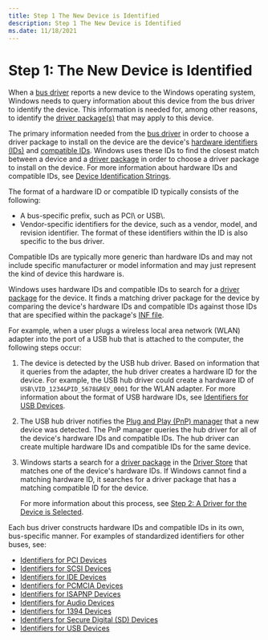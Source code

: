 ```yaml
---
title: Step 1 The New Device is Identified
description: Step 1 The New Device is Identified
ms.date: 11/18/2021
---
```


# Step 1: The New Device is Identified

When a [bus driver](../kernel/bus-drivers.md) reports a new device to the Windows operating system, Windows needs to query information about this device from the bus driver to identify the device. This information is needed for, among other reasons, to identify the [driver package(s)](driver-packages.md) that may apply to this device.

The primary information needed from the [bus driver](../kernel/bus-drivers.md) in order to choose a driver package to install on the device are the device's [hardware identifiers (IDs)](hardware-ids.md) and [compatible IDs](compatible-ids.md). Windows uses these IDs to find the closest match between a device and a [driver package](driver-packages.md) in order to choose a driver package to install on the device. For more information about hardware IDs and compatible IDs, see [Device Identification Strings](device-identification-strings.md).

The format of a hardware ID or compatible ID typically consists of the following:

-   A bus-specific prefix, such as PCI\\ or USB\\.
-   Vendor-specific identifiers for the device, such as a vendor, model, and revision identifier. The format of these identifiers within the ID is also specific to the bus driver.

Compatible IDs are typically more generic than hardware IDs and may not include specific manufacturer or model information and may just represent the kind of device this hardware is. 

Windows uses hardware IDs and compatible IDs to search for a [driver package](driver-packages.md) for the device. It finds a matching driver package for the device by comparing the device's hardware IDs and compatible IDs against those IDs that are specified within the package's [INF file](overview-of-inf-files.md).

For example, when a user plugs a wireless local area network (WLAN) adapter into the port of a USB hub that is attached to the computer, the following steps occur:

1.  The device is detected by the USB hub driver. Based on information that it queries from the adapter, the hub driver creates a hardware ID for the device. For example, the USB hub driver could create a hardware ID of `USB\VID_1234&PID_5678&REV_0001` for the WLAN adapter. For more information about the format of USB hardware IDs, see [Identifiers for USB Devices](identifiers-for-usb-devices.md).

2.  The USB hub driver notifies the [Plug and Play (PnP) manager](pnp-manager.md) that a new device was detected. The PnP manager queries the hub driver for all of the device's hardware IDs and compatible IDs. The hub driver can create multiple hardware IDs and compatible IDs for the same device.

3.  Windows starts a search for a [driver package](driver-packages.md) in the [Driver Store](driver-store.md) that matches one of the device's hardware IDs. If Windows cannot find a matching hardware ID, it searches for a driver package that has a matching compatible ID for the device.

    For more information about this process, see [Step 2: A Driver for the Device is Selected](step-2--a-driver-for-the-device-is-selected.md).

Each bus driver constructs hardware IDs and compatible IDs in its own, bus-specific manner. For examples of standardized identifiers for other buses, see:

*  [Identifiers for PCI Devices](identifiers-for-pci-devices.md)
*  [Identifiers for SCSI Devices](identifiers-for-scsi-devices.md)
*  [Identifiers for IDE Devices](identifiers-for-ide-devices.md)
*  [Identifiers for PCMCIA Devices](identifiers-for-pcmcia-devices.md)
*  [Identifiers for ISAPNP Devices](identifiers-for-isapnp-devices.md)
*  [Identifiers for Audio Devices](identifiers-for-isapnp-devices.md)
*  [Identifiers for 1394 Devices](identifiers-for-1394-devices.md)
*  [Identifiers for Secure Digital (SD) Devices](identifiers-for-secure-digital--sd--devices.md)
*  [Identifiers for USB Devices](identifiers-for-usb-devices.md)


 





